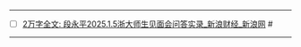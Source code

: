 


---
- [ ] [2万字全文: 段永平2025.1.5浙大师生见面会问答实录_新浪财经_新浪网](https://finance.sina.com.cn/roll/2025-01-05/doc-inecxqhr2576638.shtml) #

---